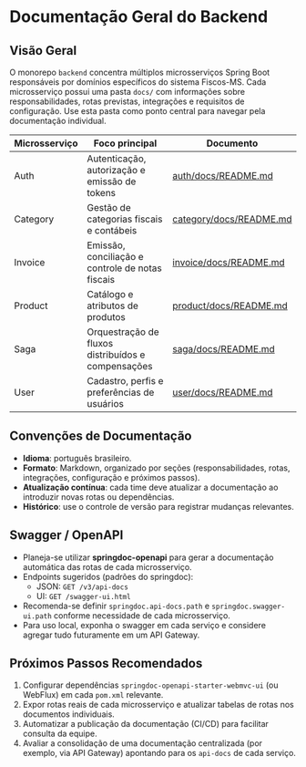 # Documentação Geral do Backend

## Visão Geral

O monorepo `backend` concentra múltiplos microsserviços Spring Boot responsáveis por domínios específicos do sistema Fiscos-MS. Cada microsserviço possui uma pasta `docs/` com informações sobre responsabilidades, rotas previstas, integrações e requisitos de configuração. Use esta pasta como ponto central para navegar pela documentação individual.

| Microsserviço | Foco principal                                     | Documento                                             |
| ------------- | -------------------------------------------------- | ----------------------------------------------------- |
| Auth          | Autenticação, autorização e emissão de tokens      | [auth/docs/README.md](../auth/docs/README.md)         |
| Category      | Gestão de categorias fiscais e contábeis           | [category/docs/README.md](../category/docs/README.md) |
| Invoice       | Emissão, conciliação e controle de notas fiscais   | [invoice/docs/README.md](../invoice/docs/README.md)   |
| Product       | Catálogo e atributos de produtos                   | [product/docs/README.md](../product/docs/README.md)   |
| Saga          | Orquestração de fluxos distribuídos e compensações | [saga/docs/README.md](../saga/docs/README.md)         |
| User          | Cadastro, perfis e preferências de usuários        | [user/docs/README.md](../user/docs/README.md)         |

## Convenções de Documentação

- **Idioma**: português brasileiro.
- **Formato**: Markdown, organizado por seções (responsabilidades, rotas, integrações, configuração e próximos passos).
- **Atualização contínua**: cada time deve atualizar a documentação ao introduzir novas rotas ou dependências.
- **Histórico**: use o controle de versão para registrar mudanças relevantes.

## Swagger / OpenAPI

- Planeja-se utilizar **springdoc-openapi** para gerar a documentação automática das rotas de cada microsserviço.
- Endpoints sugeridos (padrões do springdoc):
  - JSON: `GET /v3/api-docs`
  - UI: `GET /swagger-ui.html`
- Recomenda-se definir `springdoc.api-docs.path` e `springdoc.swagger-ui.path` conforme necessidade de cada microsserviço.
- Para uso local, exponha o swagger em cada serviço e considere agregar tudo futuramente em um API Gateway.

## Próximos Passos Recomendados

1. Configurar dependências `springdoc-openapi-starter-webmvc-ui` (ou WebFlux) em cada `pom.xml` relevante.
2. Expor rotas reais de cada microsserviço e atualizar tabelas de rotas nos documentos individuais.
3. Automatizar a publicação da documentação (CI/CD) para facilitar consulta da equipe.
4. Avaliar a consolidação de uma documentação centralizada (por exemplo, via API Gateway) apontando para os `api-docs` de cada serviço.
